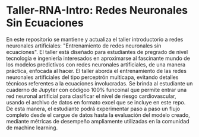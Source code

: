 # Taller-RNA-Intro: Redes Neuronales Sin Ecuaciones
En este repositorio se mantiene y actualiza el taller introductorio a redes neuronales artificiales: "Entrenamiento de redes neuronales sin ecuaciones". El taller está diseñado para estudiantes de pregrado de nivel tecnología e ingeniería interesados en aproximarse al fascinante mundo de los modelos predictivos con redes neuronales artificiales, de una manera práctica, enfocada al hacer. El taller aborda el entrenamiento de las redes neuronales artificiales del tipo perceptrón multicapa, evitando detalles técnicos referentes a la ecuaciones involucradas. Se brinda al estudiante un cuaderno de Jupyter con códigoo 100% funcoinal que permite entrar una red neuronal artificial para clasificar el nivel de riesgo cardiovascular, usando el archivo de datos en formato excel que se incluye en este repo. De esta manera, el estudiante podrá experimentar paso a paso un flujo completo desde el cargue de datos hasta la evaluación del modelo creado, mediante métricas de desempeño ampliamente utilizadas en la comunidad de machine learning. 
